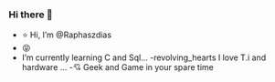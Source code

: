 ### Hi there 👋
- :star: Hi, I’m @Raphaszdias 
- :stuck_out_tongue_closed_eyes:
-  I’m currently learning C and Sql...
-revolving_hearts I love T.i and hardware ...
-:cupid: Geek and Game in your spare time
<!--
**Raphaszdias/Raphaszdias** is a ✨ _special_ ✨ repository because its `README.md` (this file) appears on your GitHub profile.

Here are some ideas to get you started:

